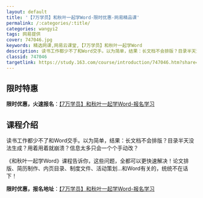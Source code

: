```yaml
---
layout: default
title: '【7万学员】和秋叶一起学Word-限时优惠-网易精品课'
permalink: /:categories/:title/
categories: wangyi2
tags: 网易提供
cover: 747046.jpg
keywords: 精选网课,网易云课堂,【7万学员】和秋叶一起学Word
description: 读书工作都少不了和Word交手。以为简单，结果：长文档不会排版？目录半天没法生成？用着用着就崩溃？信息太多只会一个个手动
classid: 747046
targetlink: https://study.163.com/course/introduction/747046.htm?share=1&shareId=1025206652&utm_campaign=share&utm_medium=iphoneShare&utm_source=&utm_u=1025206652
---
```


## 限时特惠

**限时优惠，火速报名**：[【7万学员】和秋叶一起学Word-报名学习](https://study.163.com/course/introduction/747046.htm?share=1&shareId=1025206652&utm_campaign=share&utm_medium=iphoneShare&utm_source=&utm_u=1025206652)

## 课程介绍

读书工作都少不了和Word交手。以为简单，结果：长文档不会排版？目录半天没法生成？用着用着就崩溃？信息太多只会一个个手动改？



《和秋叶一起学Word》课程告诉你，这些问题，全都可以更快速解决！论文排版、简历制作、内页目录、制度文件、活动策划…和Word有关的，统统不在话下！

**限时优惠，报名地址**：[【7万学员】和秋叶一起学Word-报名学习](https://study.163.com/course/introduction/747046.htm?share=1&shareId=1025206652&utm_campaign=share&utm_medium=iphoneShare&utm_source=&utm_u=1025206652)

